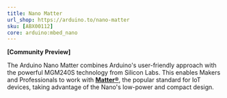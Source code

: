 ```yaml
---
title: Nano Matter
url_shop: https://arduino.to/nano-matter
sku: [ABX00112]
core: arduino:mbed_nano
---
```


**[Community Preview]**

The Arduino Nano Matter combines Arduino's user-friendly approach with the powerful MGM240S technology from Silicon Labs. This enables Makers and Professionals to work with **[Matter®](https://csa-iot.org/all-solutions/matter/)**, the popular standard for IoT devices, taking advantage of the Nano's low-power and compact design.
